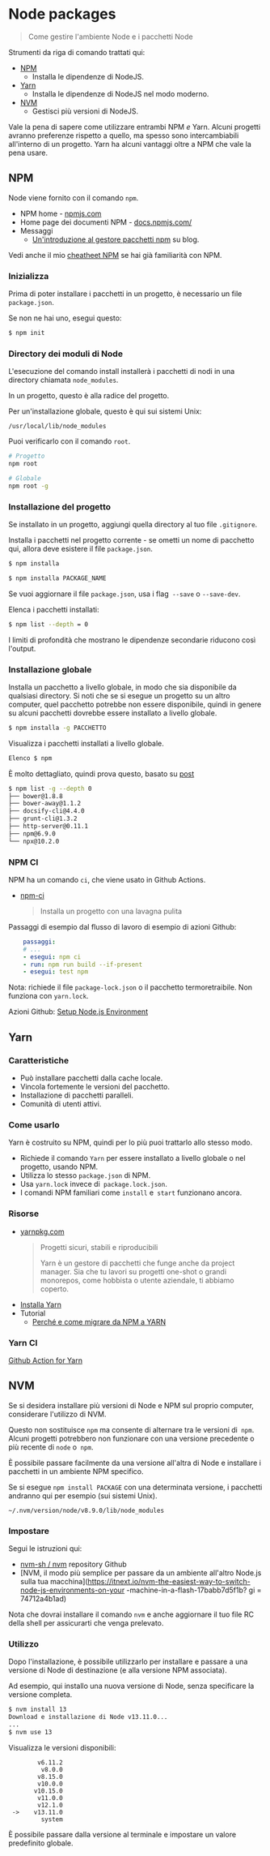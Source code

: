 #  Node packages
> Come gestire l'ambiente Node e i pacchetti Node

Strumenti da riga di comando trattati qui:

- [NPM](#npm)
    - Installa le dipendenze di NodeJS.
- [Yarn](#yarn)
    - Installa le dipendenze di NodeJS nel modo moderno.
- [NVM](#nvm)
    - Gestisci più versioni di NodeJS.

Vale la pena di sapere come utilizzare entrambi NPM _e_ Yarn. Alcuni progetti avranno preferenze rispetto a quello, ma spesso sono intercambiabili all'interno di un progetto. Yarn ha alcuni vantaggi oltre a NPM che vale la pena usare.


## NPM

Node viene fornito con il comando `npm`.

- NPM home - [npmjs.com](https://npmjs.com/)
- Home page dei documenti NPM - [docs.npmjs.com/](https://docs.npmjs.com/)
- Messaggi
    - [Un'introduzione al gestore pacchetti npm](https://flaviocopes.com/npm/) su blog.

Vedi anche il mio [cheatheet NPM](https://github.com/MichaelCurrin/cheatsheets/blob/master/cheatsheets/package_managers/npm.md) se hai già familiarità con NPM.

### Inizializza

Prima di poter installare i pacchetti in un progetto, è necessario un file `package.json`.

Se non ne hai uno, esegui questo:

```sh
$ npm init
```

### Directory dei moduli di Node

L'esecuzione del comando install installerà i pacchetti di nodi in una directory chiamata `node_modules`.

In un progetto, questo è alla radice del progetto.

Per un'installazione globale, questo è qui sui sistemi Unix:

```
/usr/local/lib/node_modules
```

Puoi verificarlo con il comando `root`.

```sh
# Progetto
npm root

# Globale
npm root -g
```

### Installazione del progetto

Se installato in un progetto, aggiungi quella directory al tuo file `.gitignore`.

Installa i pacchetti nel progetto corrente - se ometti un nome di pacchetto qui, allora deve esistere il file `package.json`.

```sh
$ npm installa
```

```sh
$ npm installa PACKAGE_NAME
```

Se vuoi aggiornare il file `package.json`, usa i flag` --save` o `--save-dev`.

Elenca i pacchetti installati:

```sh
$ npm list --depth = 0
```

I limiti di profondità che mostrano le dipendenze secondarie riducono così l'output.

### Installazione globale

Installa un pacchetto a livello globale, in modo che sia disponibile da qualsiasi directory. Si noti che se si esegue un progetto su un altro computer, quel pacchetto potrebbe non essere disponibile, quindi in genere su alcuni pacchetti dovrebbe essere installato a livello globale.

```sh
$ npm installa -g PACCHETTO
```

Visualizza i pacchetti installati a livello globale.

```sh
Elenco $ npm
```

È molto dettagliato, quindi prova questo, basato su [post](https://medium.com/@alberto.schiabel/npm-tricks-part-1-get-list-of-globally-installed-packages-39a240347ef0)

```sh
$ npm list -g --depth 0
├── bower@1.8.8
├── bower-away@1.1.2
├── docsify-cli@4.4.0
├── grunt-cli@1.3.2
├── http-server@0.11.1
├── npm@6.9.0
└── npx@10.2.0
```


### NPM CI

NPM ha un comando `ci`, che viene usato in Github Actions.

- [npm-ci](https://docs.npmjs.com/cli/ci.html)
    > Installa un progetto con una lavagna pulita

Passaggi di esempio dal flusso di lavoro di esempio di azioni Github:

```yaml
    passaggi:
    # ...
    - esegui: npm ci
    - run: npm run build --if-present
    - esegui: test npm
```


Nota: richiede il file `package-lock.json` o il pacchetto termoretraibile. Non funziona con `yarn.lock`.

Azioni Github: [Setup Node.js Environment](https://github.com/marketplace/actions/setup-node-js-environment)


## Yarn

### Caratteristiche

- Può installare pacchetti dalla cache locale.
- Vincola fortemente le versioni del pacchetto.
- Installazione di pacchetti paralleli.
- Comunità di utenti attivi.

### Come usarlo

Yarn è costruito su NPM, quindi per lo più puoi trattarlo allo stesso modo.

- Richiede il comando `Yarn` per essere installato a livello globale o nel progetto, usando NPM.
- Utilizza lo stesso `package.json` di NPM.
- Usa `yarn.lock` invece di` package.lock.json`.
- I comandi NPM familiari come `install` e` start` funzionano ancora.

### Risorse

- [yarnpkg.com](https://yarnpkg.com)
    > Progetti sicuri, stabili e riproducibili
    >
    > Yarn è un gestore di pacchetti che funge anche da project manager. Sia che tu lavori su progetti one-shot o grandi monorepos, come hobbista o utente aziendale, ti abbiamo coperto.
- [Installa Yarn](https://classic.yarnpkg.com/en/docs/install)
- Tutorial
    - [Perché e come migrare da NPM a YARN](https://waverleysoftware.com/blog/yarn-vs-npm/)


### Yarn CI

[Github Action for Yarn](https://github.com/marketplace/actions/github-action-for-yarn)


## NVM

Se si desidera installare più versioni di Node e NPM sul proprio computer, considerare l'utilizzo di NVM. 

Questo non sostituisce `npm` ma consente di alternare tra le versioni di` npm`. Alcuni progetti potrebbero non funzionare con una versione precedente o più recente di `node` o` npm`.

È possibile passare facilmente da una versione all'altra di Node e installare i pacchetti in un ambiente NPM specifico.

Se si esegue `npm install PACKAGE` con una determinata versione, i pacchetti andranno qui per esempio (sui sistemi Unix).

```
~/.nvm/version/node/v8.9.0/lib/node_modules
```

### Impostare

Segui le istruzioni qui:

- [nvm-sh / nvm](https://github.com/nvm-sh/nvm) repository Github
- [NVM, il modo più semplice per passare da un ambiente all'altro Node.js sulla tua macchina](https://itnext.io/nvm-the-easiest-way-to-switch-node-js-environments-on-your -machine-in-a-flash-17babb7d5f1b? gi = 74712a4b1ad)

Nota che dovrai installare il comando `nvm` e anche aggiornare il tuo file RC della shell per assicurarti che venga prelevato.

### Utilizzo

Dopo l'installazione, è possibile utilizzarlo per installare e passare a una versione di Node di destinazione (e alla versione NPM associata).

Ad esempio, qui installo una nuova versione di Node, senza specificare la versione completa.

```sh
$ nvm install 13
Download e installazione di Node v13.11.0...
...
$ nvm use 13
```

Visualizza le versioni disponibili:

```
        v6.11.2
         v8.0.0
        v8.15.0
        v10.0.0
       v10.15.0
        v11.0.0
        v12.1.0
 ->    v13.11.0
         system
 ```   

È possibile passare dalla versione al terminale e impostare un valore predefinito globale.
